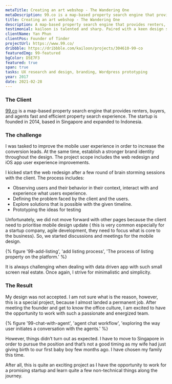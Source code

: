 ```yaml
---
metaTitle: Creating an art webshop - The Wandering One
metaDescription: 99.co is a map-based property search engine that provides renters, buyers, and agents fast and efficient property search experience.
title: Creating an art webshop - The Wandering One
description: A map-based property search engine that provides renters, buyers, and agents fast and efficient property search experience.
testimonial: kailoon is talented and sharp. Paired with a keen design sense and patience when dealing with clients, he’s a trustable resource to work with when it comes to branding and UI/UX works. I’ve entrusted him with the branding works of my 2 companies and will continue to do so in the future.
clientName: Yan Phun
clientPos: Founder of Tinder
projectUrl: https://www.99.co/
dribbble: https://dribbble.com/kailoon/projects/304610-99-co
featuredImg: 99-featured
bgColor: D5E7F3
featured: true
span: true
tasks: UX research and design, branding, Wordpress prototyping
year: 2017
date: 2021-02-28
---
```


<div class="col-start-3 col-end-9">

### The Client

[99.co](http://99.co/) is a map-based property search engine that provides renters, buyers, and agents fast and efficient property search experience. The startup is founded in 2014, based in Singapore and expanded to Indonesia.

### The challenge

I was tasked to improve the mobile user experience in order to increase the conversion leads. At the same time, establish a stronger brand identity throughout the design. The project scope includes the web redesign and iOS app user experience improvements.

I kicked start the web redesign after a few round of brain storming sessions with the client. The process includes:

- Observing users and their behavior in their context, interact with and experience what users experience.
- Defining the problem faced by the client and the users.
- Explore solutions that is possible with the given timeline.
- Prototyping the ideas for testing

Unfortunately, we did not move forward with other pages because the client need to prioritise mobile design update ( this is very common especially for a startup company, agile development, they need to focus what is core to the business). So, we started discussions and meetings for the mobile design.

</div>

<div class="col-start-2 col-end-10">
{% figure '99-add-listing', 'add listing process', 'The process of listing property on the platform.' %}
</div>

<div class="col-start-3 col-end-9">

It is always challenging when dealing with data driven app with such small screen real estate. Once again, I strive for minimalistic and simplicity.

### The Result

My design was not accepted. I am not sure what is the reason, however, this is a special project, because I almost landed a permanent job. After meeting the founder and get to know the office culture, I am excited to have the opportunity to work with such a passionate and energized team.

</div>
<div class="col-start-2 col-end-10">

{% figure '99-chat-with-agent', 'agent chat workflow', 'exploring the way user initiates a conversation with the agents.' %}

</div>
<div class="col-start-3 col-end-9">

However, things didn’t turn out as expected. I have to move to Singapore in order to pursue the position and that’s not a good timing as my wife had just giving birth to our first baby boy few months ago. I have chosen my family this time.

After all, this is quite an exciting project as I have the opportunity to work for a promising startup and learn quite a few non-technical things along the journey.

</div>
